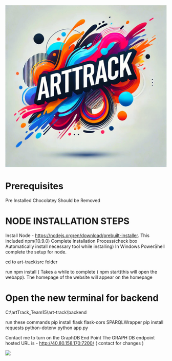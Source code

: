 ![ArtTrack Logo](ArtTrack.jpg)

# Prerequisites
Pre Installed Chocolatey Should be Removed



# NODE INSTALLATION STEPS
Install Node - https://nodejs.org/en/download/prebuilt-installer. This included npm(10.9.0)
Complete Installation Process(check box Automatically install necessary tool while installing)
In Windows PowerShell complete the setup for node.

cd to art-track\src folder

run 
npm install ( Takes a while to complete )
npm start(this will open the webapp). The homepage of the website will appear on the homepage

# Open the new terminal for backend
C:\artTrack_Team15\art-track\backend

run these commands
pip install flask flask-cors SPARQLWrapper
pip install requests python-dotenv
python app.py

Contact me to turn on the GraphDB End Point
The GRAPH DB endpoint hosted URL is - http://40.80.158.170:7200/  ( contact for changes )


![](https://komarev.com/ghpvc/?rachitkulkarni9&color=green)
